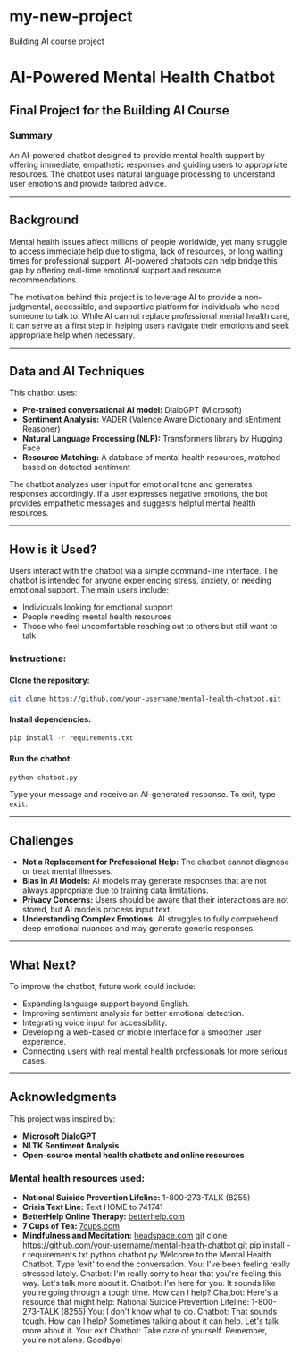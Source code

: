 # my-new-project
Building AI course project
# AI-Powered Mental Health Chatbot

## Final Project for the Building AI Course

### Summary
An AI-powered chatbot designed to provide mental health support by offering immediate, empathetic responses and guiding users to appropriate resources. The chatbot uses natural language processing to understand user emotions and provide tailored advice.

---

## Background
Mental health issues affect millions of people worldwide, yet many struggle to access immediate help due to stigma, lack of resources, or long waiting times for professional support. AI-powered chatbots can help bridge this gap by offering real-time emotional support and resource recommendations.

The motivation behind this project is to leverage AI to provide a non-judgmental, accessible, and supportive platform for individuals who need someone to talk to. While AI cannot replace professional mental health care, it can serve as a first step in helping users navigate their emotions and seek appropriate help when necessary.

---

## Data and AI Techniques
This chatbot uses:

- **Pre-trained conversational AI model:** DialoGPT (Microsoft)
- **Sentiment Analysis:** VADER (Valence Aware Dictionary and sEntiment Reasoner)
- **Natural Language Processing (NLP):** Transformers library by Hugging Face
- **Resource Matching:** A database of mental health resources, matched based on detected sentiment

The chatbot analyzes user input for emotional tone and generates responses accordingly. If a user expresses negative emotions, the bot provides empathetic messages and suggests helpful mental health resources.

---

## How is it Used?
Users interact with the chatbot via a simple command-line interface. The chatbot is intended for anyone experiencing stress, anxiety, or needing emotional support. The main users include:

- Individuals looking for emotional support
- People needing mental health resources
- Those who feel uncomfortable reaching out to others but still want to talk

### Instructions:
#### Clone the repository:
```sh
git clone https://github.com/your-username/mental-health-chatbot.git
```

#### Install dependencies:
```sh
pip install -r requirements.txt
```

#### Run the chatbot:
```sh
python chatbot.py
```

Type your message and receive an AI-generated response. To exit, type `exit`.

---

## Challenges
- **Not a Replacement for Professional Help:** The chatbot cannot diagnose or treat mental illnesses.
- **Bias in AI Models:** AI models may generate responses that are not always appropriate due to training data limitations.
- **Privacy Concerns:** Users should be aware that their interactions are not stored, but AI models process input text.
- **Understanding Complex Emotions:** AI struggles to fully comprehend deep emotional nuances and may generate generic responses.

---

## What Next?
To improve the chatbot, future work could include:

- Expanding language support beyond English.
- Improving sentiment analysis for better emotional detection.
- Integrating voice input for accessibility.
- Developing a web-based or mobile interface for a smoother user experience.
- Connecting users with real mental health professionals for more serious cases.

---

## Acknowledgments
This project was inspired by:

- **Microsoft DialoGPT**
- **NLTK Sentiment Analysis**
- **Open-source mental health chatbots and online resources**

### Mental health resources used:
- **National Suicide Prevention Lifeline:** 1-800-273-TALK (8255)
- **Crisis Text Line:** Text HOME to 741741
- **BetterHelp Online Therapy:** [betterhelp.com](https://www.betterhelp.com)
- **7 Cups of Tea:** [7cups.com](https://www.7cups.com)
- **Mindfulness and Meditation:** [headspace.com](https://www.headspace.com)
git clone https://github.com/your-username/mental-health-chatbot.git
pip install -r requirements.txt
python chatbot.py
Welcome to the Mental Health Chatbot. Type 'exit' to end the conversation.
You: I've been feeling really stressed lately.
Chatbot: I'm really sorry to hear that you're feeling this way. Let's talk more about it.
Chatbot: I'm here for you. It sounds like you're going through a tough time. How can I help?
Chatbot: Here's a resource that might help: National Suicide Prevention Lifeline: 1-800-273-TALK (8255)
You: I don't know what to do.
Chatbot: That sounds tough. How can I help? Sometimes talking about it can help. Let's talk more about it.
You: exit
Chatbot: Take care of yourself. Remember, you're not alone. Goodbye!
